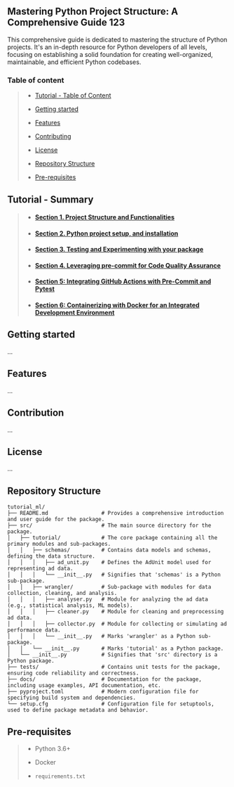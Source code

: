 Mastering Python Project Structure: A Comprehensive Guide 123
---


This comprehensive guide is dedicated to mastering the structure of Python projects. It's an in-depth resource for Python developers of all levels, focusing on establishing a solid foundation for creating well-organized, maintainable, and efficient Python codebases.



### Table of content
> - [Tutorial - Table of Content](#tutorial---table-of-content)
>
> - [Getting started](#getting-started)
>
> - [Features](#features)
>
> - [Contributing](#contributing)
>
> - [License](#contributing)
>
> - [Repository Structure](#repository-structure)
>
> - [Pre-requisites](#pre-requisites)

## Tutorial - Summary
> - #### [Section 1. Project Structure and Functionalities](./docs/001.Section.md)
> - #### [Section 2. Python project setup, and installation](./docs/002.Section.md)
> - #### [Section 3. Testing and Experimenting with your package](./docs/003.Section.md)
> - #### [Section 4. Leveraging pre-commit for Code Quality Assurance](./docs/004.Section.md)
> - #### [Section 5: Integrating GitHub Actions with Pre-Commit and Pytest](./docs/005.Section.md)
> - #### [Section 6: Containerizing with Docker for an Integrated Development Environment](./docs/006.Section.md)

## Getting started
...

## Features

...

## Contribution

...

## License

...

## Repository Structure

```bash2html
tutorial_ml/
├── README.md                 # Provides a comprehensive introduction and user guide for the package.
├── src/                      # The main source directory for the package.
│   ├── tutorial/             # The core package containing all the primary modules and sub-packages.
│   │   ├── schemas/          # Contains data models and schemas, defining the data structure.
│   │   │   ├── ad_unit.py    # Defines the AdUnit model used for representing ad data.
│   │   │   └── __init__.py   # Signifies that 'schemas' is a Python sub-package.
│   │   ├── wrangler/         # Sub-package with modules for data collection, cleaning, and analysis.
│   │   │   ├── analyser.py   # Module for analyzing the ad data (e.g., statistical analysis, ML models).
│   │   │   ├── cleaner.py    # Module for cleaning and preprocessing ad data.
│   │   │   ├── collector.py  # Module for collecting or simulating ad performance data.
│   │   │   └── __init__.py   # Marks 'wrangler' as a Python sub-package.
│   │   └── __init__.py       # Marks 'tutorial' as a Python package.
│   └── __init__.py           # Signifies that 'src' directory is a Python package.
├── tests/                    # Contains unit tests for the package, ensuring code reliability and correctness.
├── docs/                     # Documentation for the package, including usage examples, API documentation, etc.
├── pyproject.toml            # Modern configuration file for specifying build system and dependencies.
└── setup.cfg                 # Configuration file for setuptools, used to define package metadata and behavior.
```


## Pre-requisites

> - Python 3.6+
>
> - Docker
>
> - `requirements.txt`
